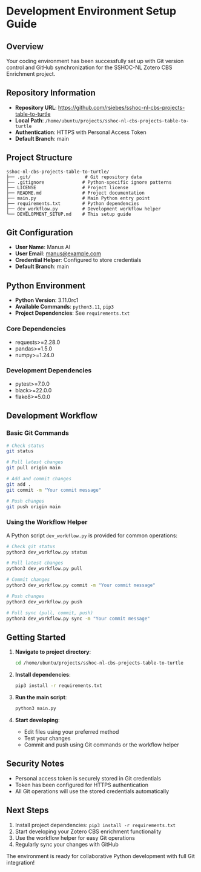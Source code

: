 # Development Environment Setup Guide

## Overview

Your coding environment has been successfully set up with Git version control and GitHub synchronization for the SSHOC-NL Zotero CBS Enrichment project.

## Repository Information

- **Repository URL**: https://github.com/rsiebes/sshoc-nl-cbs-projects-table-to-turtle
- **Local Path**: `/home/ubuntu/projects/sshoc-nl-cbs-projects-table-to-turtle`
- **Authentication**: HTTPS with Personal Access Token
- **Default Branch**: main

## Project Structure

```
sshoc-nl-cbs-projects-table-to-turtle/
├── .git/                    # Git repository data
├── .gitignore              # Python-specific ignore patterns
├── LICENSE                 # Project license
├── README.md               # Project documentation
├── main.py                 # Main Python entry point
├── requirements.txt        # Python dependencies
├── dev_workflow.py         # Development workflow helper
└── DEVELOPMENT_SETUP.md    # This setup guide
```

## Git Configuration

- **User Name**: Manus AI
- **User Email**: manus@example.com
- **Credential Helper**: Configured to store credentials
- **Default Branch**: main

## Python Environment

- **Python Version**: 3.11.0rc1
- **Available Commands**: `python3.11`, `pip3`
- **Project Dependencies**: See `requirements.txt`

### Core Dependencies
- requests>=2.28.0
- pandas>=1.5.0
- numpy>=1.24.0

### Development Dependencies
- pytest>=7.0.0
- black>=22.0.0
- flake8>=5.0.0

## Development Workflow

### Basic Git Commands

```bash
# Check status
git status

# Pull latest changes
git pull origin main

# Add and commit changes
git add .
git commit -m "Your commit message"

# Push changes
git push origin main
```

### Using the Workflow Helper

A Python script `dev_workflow.py` is provided for common operations:

```bash
# Check git status
python3 dev_workflow.py status

# Pull latest changes
python3 dev_workflow.py pull

# Commit changes
python3 dev_workflow.py commit -m "Your commit message"

# Push changes
python3 dev_workflow.py push

# Full sync (pull, commit, push)
python3 dev_workflow.py sync -m "Your commit message"
```

## Getting Started

1. **Navigate to project directory**:
   ```bash
   cd /home/ubuntu/projects/sshoc-nl-cbs-projects-table-to-turtle
   ```

2. **Install dependencies**:
   ```bash
   pip3 install -r requirements.txt
   ```

3. **Run the main script**:
   ```bash
   python3 main.py
   ```

4. **Start developing**:
   - Edit files using your preferred method
   - Test your changes
   - Commit and push using Git commands or the workflow helper

## Security Notes

- Personal access token is securely stored in Git credentials
- Token has been configured for HTTPS authentication
- All Git operations will use the stored credentials automatically

## Next Steps

1. Install project dependencies: `pip3 install -r requirements.txt`
2. Start developing your Zotero CBS enrichment functionality
3. Use the workflow helper for easy Git operations
4. Regularly sync your changes with GitHub

The environment is ready for collaborative Python development with full Git integration!

